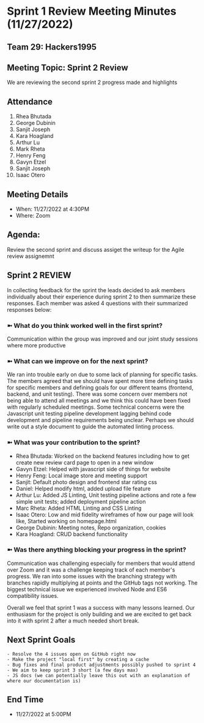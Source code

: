 # Sprint 1 Review Meeting Minutes (11/27/2022)
## Team 29: Hackers1995
## Meeting Topic: Sprint 2 Review
We are reviewing the second sprint 2 progress made and highlights 

## Attendance
1. Rhea Bhutada
2. George Dubinin
3. Sanjit Joseph
4. Kara Hoagland
5. Arthur Lu
6. Mark Rheta
7. Henry Feng
8. Gavyn Etzel
9. Sanjit Joseph
10. Isaac Otero

## Meeting Details
- When: 11/27/2022 at 4:30PM
- Where: Zoom

## Agenda:
Review the second sprint and discuss assiget the writeup for the Agile review assignemnt

## Sprint 2 REVIEW
In collecting feedback for the sprint the leads decided to ask members individually about their experience during sprint 2 to then summarize these responses. Each member was asked 4 questions with their summarized responses below:

### ➼ What do you think worked well in the first sprint?
Communication within the group was improved and our joint study sessions where more productive 

### ➼ What can we improve on for the next sprint?
We ran into trouble early on due to some lack of planning for specific tasks. The members agreed that we should have spent more time defining tasks for specific members and defining goals for our different teams (frontend, backend, and unit testing). There was some concern over members not being able to attend all meetings and we think this could have been fixed with regularly scheduled meetings. Some technical concerns were the Javascript unit testing pipeline development lagging behind code development and pipeline requirements being unclear. Perhaps we should write out a style document to guide the automated linting process.

### ➼ What was your contribution to the sprint?
* Rhea Bhutada: Worked on the backend features including how to get create new review card page to open in a new window
* Gavyn Etzel: Helped with javascript side of things for website 
* Henry Feng: Local image store and meeting support
* Sanjit: Default photo design and frontend star rating css
* Daniel: Helped modify html, added upload file feature
* Arthur Lu: Added JS Linting, Unit testing pipeline actions and rote a few simple unit tests; added deployment pipeline action
* Marc Rheta: Added HTML Linting and CSS Linting
* Isaac Otero: Low and mid fidelity wireframes of how our page will look like, Started working on homepage.html
* George Dubinin: Meeting notes, Repo organization, cookies
* Kara Hoagland: CRUD backend functionality

### ➼ Was there anything blocking your progress in the sprint?
Communication was challenging especially for members that would attend over Zoom and it was a challenge keeping  track of each member's progress. We ran into some issues with the branching strategy with branches rapidly multiplying at points and the GitHub tags not working. The biggest technical issue we experienced involved Node and ES6 compatibility issues.

Overall we feel that sprint 1 was a success with many lessons learned. Our enthusiasm for the project is only building and we are excited to get back into it with sprint 2 after a much needed short break.

## Next Sprint Goals
    - Resolve the 4 issues open on GitHub right now
    - Make the project "local first" by creating a cache 
    - Bug fixes and final product adjustments possibly pushed to sprint 4
    - We aim to keep sprint 3 short (a few days max)
    - JS docs (we can potentially leave this out with an explanation of where our documentation is)
## End Time
- 11/27/2022 at 5:00PM